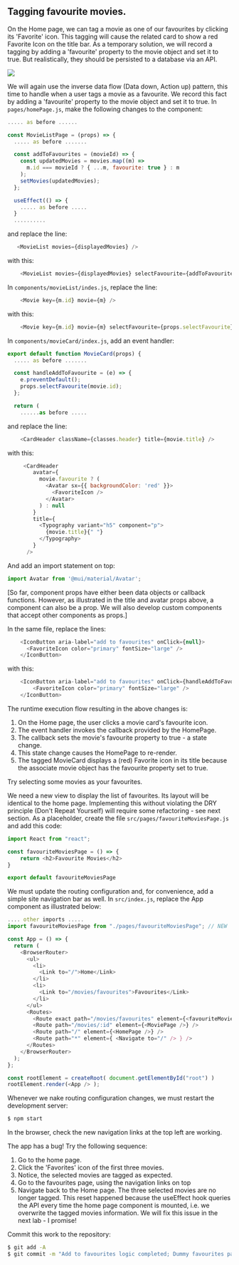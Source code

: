 ## Tagging favourite movies.

On the Home page, we can tag a movie as one of our favourites by clicking its 'Favorite' icon. This tagging will cause the related card to show a red Favorite Icon on the title bar. As a temporary solution, we will record a tagging by adding a 'favourite' property to the movie object and set it to true. But realistically, they should be persisted to a database via an API. 

![][favorites]

We will again use the inverse data flow (Data down, Action up) pattern, this time to handle when a user tags a movie as a favourite. We record this fact by adding a 'favourite' property to the movie object and set it to true. In `pages/homePage.js`, make the following changes to the component:
~~~js
..... as before ......

const MovieListPage = (props) => {
  ..... as before .......

  const addToFavourites = (movieId) => {
    const updatedMovies = movies.map((m) =>
      m.id === movieId ? { ...m, favourite: true } : m
    );
    setMovies(updatedMovies);
  };

  useEffect(() => {
    ..... as before .....
  }
  ..........
~~~
and replace the line:
~~~js
   <MovieList movies={displayedMovies} />
~~~
with this:
~~~js
    <MovieList movies={displayedMovies} selectFavourite={addToFavourites} />
~~~
In `components/movieList/indes.js`, replace the line:
~~~js
    <Movie key={m.id} movie={m} />
~~~
with this:
~~~js
    <Movie key={m.id} movie={m} selectFavourite={props.selectFavourite} />
~~~
In `components/movieCard/index.js`, add an event handler:
~~~js
export default function MovieCard(props) {
  ..... as before .......

  const handleAddToFavourite = (e) => {
    e.preventDefault();
    props.selectFavourite(movie.id);
  };

  return (
    ......as before .....
~~~
and replace the line:
~~~js
    <CardHeader className={classes.header} title={movie.title} />
~~~
with this:
~~~js
     <CardHeader
        avatar={
          movie.favourite ? (
            <Avatar sx={{ backgroundColor: 'red' }}>
              <FavoriteIcon />
            </Avatar>
          ) : null
        }
        title={
          <Typography variant="h5" component="p">
            {movie.title}{" "}
          </Typography>
        }
      />
~~~
And add an import statement on top:
~~~js
import Avatar from '@mui/material/Avatar';
~~~

[So far, component props have either been data objects or callback functions. However, as illustrated in the title and avatar props above, a component can also be a prop. We will also develop custom components that accept other components as props.]

In the same file, replace the lines:
~~~js
    <IconButton aria-label="add to favourites" onClick={null}>
      <FavoriteIcon color="primary" fontSize="large" />
    </IconButton>
~~~
with this:
~~~js
    <IconButton aria-label="add to favourites" onClick={handleAddToFavourite}>
        <FavoriteIcon color="primary" fontSize="large" />
    </IconButton>
~~~

The runtime execution flow resulting in the above changes is:
1. On the Home page, the user clicks a movie card's favourite icon.
1. The event handler invokes the callback provided by the HomePage. 
1. The callback sets the movie's favourite property to true - a state change. 
1. This state change causes the HomePage to re-render. 
1. The tagged MovieCard displays a (red) Favorite icon in its title because the associate movie object has the favourite property set to true.   

Try selecting some movies as your favourites.

We need a new view to display the list of favourites. Its layout will be identical to the home page. Implementing this without violating the DRY principle (Don't Repeat Yourself) will require some refactoring - see next section. As a placeholder, create the file `src/pages/favouriteMoviesPage.js` and add this code:
~~~js
import React from "react";

const favouriteMoviesPage = () => {
    return <h2>Favourite Movies</h2>
}

export default favouriteMoviesPage
~~~
We must update the routing configuration and, for convenience, add a simple site navigation bar as well. In `src/index.js`, replace the App component as illustrated below:
~~~js
.... other imports .....
import favouriteMoviesPage from "./pages/favouriteMoviesPage"; // NEW

const App = () => {
  return (
    <BrowserRouter>
      <ul>
        <li>
          <Link to="/">Home</Link>
        </li>
        <li>
          <Link to="/movies/favourites">Favourites</Link>
        </li>
      </ul>
      <Routes>
        <Route exact path="/movies/favourites" element={<favouriteMoviesPage />} />
        <Route path="/movies/:id" element={<MoviePage />} />
        <Route path="/" element={<HomePage />} />
        <Route path="*" element={ <Navigate to="/" /> } />
      </Routes>
    </BrowserRouter>
  );
};

const rootElement = createRoot( document.getElementById("root") )
rootElement.render(<App /> );
~~~
Whenever we nake routing configuration changes, we must restart the development server:
~~~bash
$ npm start
~~~
In the browser, check the new navigation links at the top left are working.

The app has a bug! Try the following sequence:

1. Go to the home page.
1. Click the 'Favorites' icon of the first three movies.
1. Notice, the selected movies are tagged as expected. 
1. Go to the favourites page, using the navigation links on top
1. Navigate back to the Home page. The three selected movies are no longer tagged. This reset happened because the useEffect hook queries the API every time the home page component is mounted, i.e. we overwrite the tagged movies information. We will fix this issue in the next lab - I promise!

Commit this work to the repository:
~~~bash
$ git add -A
$ git commit -m "Add to favourites logic completed; Dummy favourites page."
~~~

[navigation]: ./img/navigation.png
[favorites]: ./img/favorites.png
